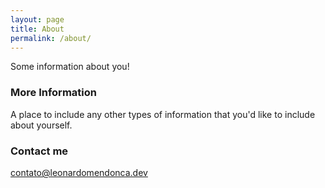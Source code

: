 ```yaml
---
layout: page
title: About
permalink: /about/
---
```


Some information about you!

### More Information

A place to include any other types of information that you'd like to include about yourself.

### Contact me

[contato@leonardomendonca.dev](mailto:contato@leonardomendonca.dev)
